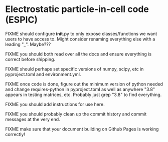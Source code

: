 # Electrostatic particle-in-cell code (ESPIC)

FIXME should configure __init__.py to only expose classes/functions we want users to have access to. Might consider renaming everything else with a leading "_". Maybe???

FIXME you should both read over all the docs and ensure everything is correct before shipping.

FIXME should perhaps set specific versions of numpy, scipy, etc in pyproject.toml and environment.yml.

FIXME once code is done, figure out the minimum version of python needed and change requires-python in pyproject.toml as well as anywhere "3.8" appears in testing matrices, etc. Probably just grep "3.8" to find everything.

FIXME you should add instructions for use here.

FIXME you should probably clean up the commit history and commit messages at the very end.

FIXME make sure that your document building on Github Pages is working correctly!

